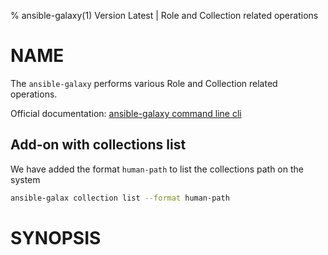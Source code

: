 % ansible-galaxy(1) Version Latest | Role and Collection related operations
# NAME

The `ansible-galaxy` performs various Role and Collection related operations.

Official documentation: [ansible-galaxy command line cli](https://docs.ansible.com/ansible/latest/cli/ansible-galaxy.html)

## Add-on with collections list

We have added the format `human-path` to list the collections path on the system
```bash
ansible-galax collection list --format human-path
```



# SYNOPSIS

```bash${SYNOPSIS}
```